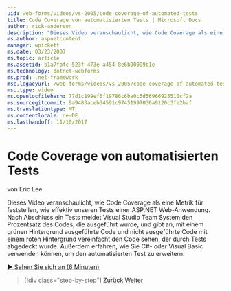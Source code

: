 ```yaml
---
uid: web-forms/videos/vs-2005/code-coverage-of-automated-tests
title: Code Coverage von automatisierten Tests | Microsoft Docs
author: rick-anderson
description: "Dieses Video veranschaulicht, wie Code Coverage als eine Metrik für feststellen, wie effektiv unseren Tests einer ASP.NET Web-Anwendung. Nachdem Sie ein Test com hat..."
ms.author: aspnetcontent
manager: wpickett
ms.date: 03/23/2007
ms.topic: article
ms.assetid: b1a7fbfc-523f-473e-a454-8e6b90099b1e
ms.technology: dotnet-webforms
ms.prod: .net-framework
msc.legacyurl: /web-forms/videos/vs-2005/code-coverage-of-automated-tests
msc.type: video
ms.openlocfilehash: 77d1c199ef6f19786c6ba0c5d56966925510cf2a
ms.sourcegitcommit: 9a9483aceb34591c97451997036a9120c3fe2baf
ms.translationtype: MT
ms.contentlocale: de-DE
ms.lasthandoff: 11/10/2017
---
```

<a name="code-coverage-of-automated-tests"></a>Code Coverage von automatisierten Tests
====================
von Eric Lee

Dieses Video veranschaulicht, wie Code Coverage als eine Metrik für feststellen, wie effektiv unseren Tests einer ASP.NET Web-Anwendung. Nach Abschluss ein Tests meldet Visual Studio Team System den Prozentsatz des Codes, die ausgeführt wurde, und gibt an, mit einem grünen Hintergrund ausgeführte Code und nicht ausgeführte Code mit einem roten Hintergrund vereinfacht den Code sehen, der durch Tests abgedeckt wurde. Außerdem erfahren, wie Sie C#- oder Visual Basic verwenden können, um den automatisierten Test zu erweitern.

[&#9654; Sehen Sie sich an (6 Minuten)](https://channel9.msdn.com/Blogs/ASP-NET-Site-Videos/code-coverage-of-automated-tests)

>[!div class="step-by-step"]
[Zurück](measuring-the-business-value-of-ajax.md)
[Weiter](custom-extraction-rules-and-coded-web-tests.md)
